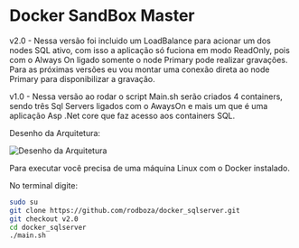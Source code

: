 ﻿# Docker SandBox Master

<p>v2.0 - Nessa versão foi incluido um LoadBalance para acionar um dos nodes SQL ativo, com isso a aplicação só fuciona em modo ReadOnly, pois com o Always On ligado somente o node Primary pode realizar gravações. Para as próximas versões eu vou montar uma conexão direta ao node Primary para disponibilizar a gravação.
<p>v1.0 - Nessa versão ao rodar o script Main.sh serão criados 4 containers, sendo três Sql Servers ligados com o AwaysOn e mais um que é uma aplicação Asp .Net core que faz acesso aos containers SQL.

Desenho da Arquitetura:<p>
![Desenho da Arquitetura](https://raw.githubusercontent.com/rodboza/docker_sqlserver/master/arquitetura.png)


Para executar você precisa de uma máquina Linux com o Docker instalado.

No terminal digite:

``` sh
sudo su
git clone https://github.com/rodboza/docker_sqlserver.git
git checkout v2.0
cd docker_sqlserver
./main.sh
```

